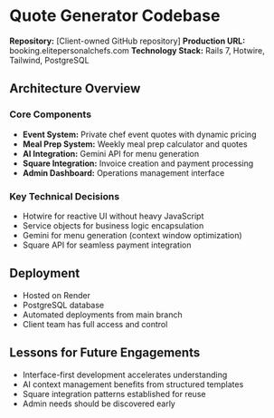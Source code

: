 # Quote Generator Codebase

**Repository:** [Client-owned GitHub repository]
**Production URL:** booking.elitepersonalchefs.com
**Technology Stack:** Rails 7, Hotwire, Tailwind, PostgreSQL

## Architecture Overview

### Core Components
- **Event System:** Private chef event quotes with dynamic pricing
- **Meal Prep System:** Weekly meal prep calculator and quotes
- **AI Integration:** Gemini API for menu generation
- **Square Integration:** Invoice creation and payment processing
- **Admin Dashboard:** Operations management interface

### Key Technical Decisions
- Hotwire for reactive UI without heavy JavaScript
- Service objects for business logic encapsulation
- Gemini for menu generation (context window optimization)
- Square API for seamless payment integration

## Deployment
- Hosted on Render
- PostgreSQL database
- Automated deployments from main branch
- Client team has full access and control

## Lessons for Future Engagements
- Interface-first development accelerates understanding
- AI context management benefits from structured templates
- Square integration patterns established for reuse
- Admin needs should be discovered early
